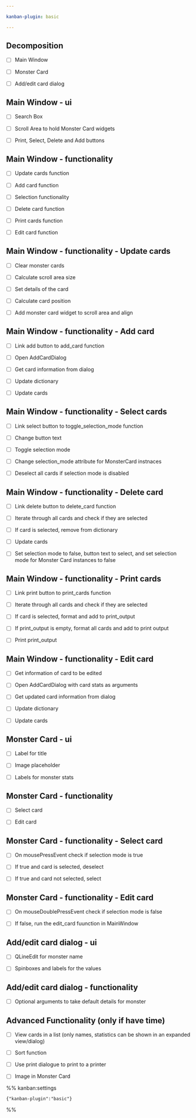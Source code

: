 ```yaml
---

kanban-plugin: basic

---
```


## Decomposition

- [ ] Main Window
- [ ] Monster Card
- [ ] Add/edit card dialog


## Main Window - ui

- [ ] Search Box
- [ ] Scroll Area to hold Monster Card widgets
- [ ] Print, Select, Delete and Add buttons


## Main Window - functionality

- [ ] Update cards function
- [ ] Add card function
- [ ] Selection functionality
- [ ] Delete card function
- [ ] Print cards function
- [ ] Edit card function


## Main Window - functionality - Update cards

- [ ] Clear monster cards
- [ ] Calculate scroll area size
- [ ] Set details of the card
- [ ] Calculate card position
- [ ] Add monster card widget to scroll area and align


## Main Window - functionality - Add card

- [ ] Link add button to add_card function
- [ ] Open AddCardDialog
- [ ] Get card information from dialog
- [ ] Update dictionary
- [ ] Update cards


## Main Window - functionality - Select cards

- [ ] Link select button to toggle_selection_mode function
- [ ] Change button text
- [ ] Toggle selection mode
- [ ] Change selection_mode attribute for MonsterCard instnaces
- [ ] Deselect all cards if selection mode is disabled


## Main Window - functionality - Delete card

- [ ] Link delete button to delete_card function
- [ ] Iterate through all cards and check if they are selected
- [ ] If card is selected, remove from dictionary
- [ ] Update cards
- [ ] Set selection mode to false, button text to select, and set selection mode for Monster Card instances to false


## Main Window - functionality - Print cards

- [ ] Link print button to print_cards function
- [ ] Iterate through all cards and check if they are selected
- [ ] If card is selected, format and add to print_output
- [ ] If print_output is empty, format all cards and add to print output
- [ ] Print print_output


## Main Window - functionality - Edit card

- [ ] Get information of card to be edited
- [ ] Open AddCardDialog with card stats as arguments
- [ ] Get updated card information from dialog
- [ ] Update dictionary
- [ ] Update cards


## Monster Card - ui

- [ ] Label for title
- [ ] Image placeholder
- [ ] Labels for monster stats


## Monster Card - functionality

- [ ] Select card
- [ ] Edit card


## Monster Card - functionality - Select card

- [ ] On mousePressEvent check if selection mode is true
- [ ] If true and card is selected, deselect
- [ ] If true and card not selected, select


## Monster Card - functionality - Edit card

- [ ] On mouseDoublePressEvent check if selection mode is false
- [ ] If false, run the edit_card fuunction in MainWindow


## Add/edit card dialog - ui

- [ ] QLineEdit for monster name
- [ ] Spinboxes and labels for the values


## Add/edit card dialog - functionality

- [ ] Optional arguments to take default details for monster


## Advanced Functionality (only if have time)

- [ ] View cards in a list (only names, statistics can be shown in an expanded view/dialog)
- [ ] Sort function
- [ ] Use print dialogue to print to a printer
- [ ] Image in Monster Card




%% kanban:settings
```
{"kanban-plugin":"basic"}
```
%%